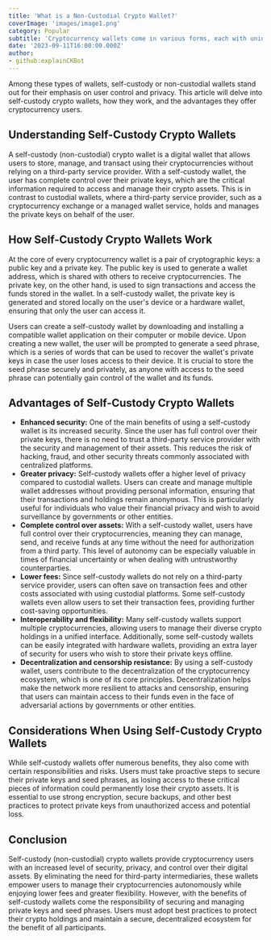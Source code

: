 ```yaml
---
title: 'What is a Non-Custodial Crypto Wallet?'
coverImage: 'images/image1.png'
category: Popular
subtitle: 'Cryptocurrency wallets come in various forms, each with unique features and benefits.'
date: '2023-09-11T16:00:00.000Z'
author: 
- github:explainCKBot
---
```



Among these types of wallets, self-custody or non-custodial wallets stand out for their emphasis on user control and privacy. This article will delve into self-custody crypto wallets, how they work, and the advantages they offer cryptocurrency users.


## Understanding Self-Custody Crypto Wallets

A self-custody (non-custodial) crypto wallet is a digital wallet that allows users to store, manage, and transact using their cryptocurrencies without relying on a third-party service provider. With a self-custody wallet, the user has complete control over their private keys, which are the critical information required to access and manage their crypto assets. This is in contrast to custodial wallets, where a third-party service provider, such as a cryptocurrency exchange or a managed wallet service, holds and manages the private keys on behalf of the user.


## How Self-Custody Crypto Wallets Work

At the core of every cryptocurrency wallet is a pair of cryptographic keys: a public key and a private key. The public key is used to generate a wallet address, which is shared with others to receive cryptocurrencies. The private key, on the other hand, is used to sign transactions and access the funds stored in the wallet. In a self-custody wallet, the private key is generated and stored locally on the user's device or a hardware wallet, ensuring that only the user can access it.

Users can create a self-custody wallet by downloading and installing a compatible wallet application on their computer or mobile device. Upon creating a new wallet, the user will be prompted to generate a seed phrase, which is a series of words that can be used to recover the wallet's private keys in case the user loses access to their device. It is crucial to store the seed phrase securely and privately, as anyone with access to the seed phrase can potentially gain control of the wallet and its funds.


## Advantages of Self-Custody Crypto Wallets



* **Enhanced security:** One of the main benefits of using a self-custody wallet is its increased security. Since the user has full control over their private keys, there is no need to trust a third-party service provider with the security and management of their assets. This reduces the risk of hacking, fraud, and other security threats commonly associated with centralized platforms.
* **Greater privacy:** Self-custody wallets offer a higher level of privacy compared to custodial wallets. Users can create and manage multiple wallet addresses without providing personal information, ensuring that their transactions and holdings remain anonymous. This is particularly useful for individuals who value their financial privacy and wish to avoid surveillance by governments or other entities.
* **Complete control over assets:** With a self-custody wallet, users have full control over their cryptocurrencies, meaning they can manage, send, and receive funds at any time without the need for authorization from a third party. This level of autonomy can be especially valuable in times of financial uncertainty or when dealing with untrustworthy counterparties.
* **Lower fees:** Since self-custody wallets do not rely on a third-party service provider, users can often save on transaction fees and other costs associated with using custodial platforms. Some self-custody wallets even allow users to set their transaction fees, providing further cost-saving opportunities.
* **Interoperability and flexibility:** Many self-custody wallets support multiple cryptocurrencies, allowing users to manage their diverse crypto holdings in a unified interface. Additionally, some self-custody wallets can be easily integrated with hardware wallets, providing an extra layer of security for users who wish to store their private keys offline.
* **Decentralization and censorship resistance:** By using a self-custody wallet, users contribute to the decentralization of the cryptocurrency ecosystem, which is one of its core principles. Decentralization helps make the network more resilient to attacks and censorship, ensuring that users can maintain access to their funds even in the face of adversarial actions by governments or other entities.


## Considerations When Using Self-Custody Crypto Wallets

While self-custody wallets offer numerous benefits, they also come with certain responsibilities and risks. Users must take proactive steps to secure their private keys and seed phrases, as losing access to these critical pieces of information could permanently lose their crypto assets. It is essential to use strong encryption, secure backups, and other best practices to protect private keys from unauthorized access and potential loss.


## Conclusion

Self-custody (non-custodial) crypto wallets provide cryptocurrency users with an increased level of security, privacy, and control over their digital assets. By eliminating the need for third-party intermediaries, these wallets empower users to manage their cryptocurrencies autonomously while enjoying lower fees and greater flexibility. However, with the benefits of self-custody wallets come the responsibility of securing and managing private keys and seed phrases. Users must adopt best practices to protect their crypto holdings and maintain a secure, decentralized ecosystem for the benefit of all participants.